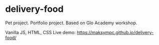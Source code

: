 # delivery-food

Pet project.
Portfolio project.
Based on Glo Academy workshop.

Vanilla JS, HTML, CSS
Live demo: https://maksympc.github.io/delivery-food/
